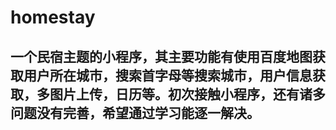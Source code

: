 # homestay

<h2>一个民宿主题的小程序，其主要功能有使用百度地图获取用户所在城市，搜索首字母等搜索城市，用户信息获取，多图片上传，日历等。初次接触小程序，还有诸多问题没有完善，希望通过学习能逐一解决。</h2>

